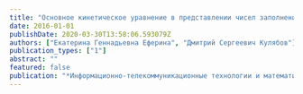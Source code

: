 ```yaml
---
title: "Основное кинетическое уравнение в представлении чисел заполнения"
date: 2016-01-01
publishDate: 2020-03-30T13:58:06.593079Z
authors: ["Екатерина Геннадьевна Еферина", "Дмитрий Сергеевич Кулябов"]
publication_types: ["1"]
abstract: ""
featured: false
publication: "*Информационно-телекоммуникационные технологии и математическое моделирование высокотехнологичных систем*"
---
```


